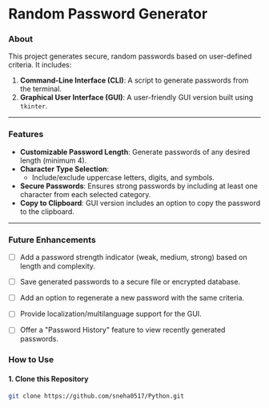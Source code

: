 # Random Password Generator

### About
This project generates secure, random passwords based on user-defined criteria. It includes:
1. **Command-Line Interface (CLI)**: A script to generate passwords from the terminal.
2. **Graphical User Interface (GUI)**: A user-friendly GUI version built using `tkinter`.

---

### Features
- **Customizable Password Length**: Generate passwords of any desired length (minimum 4).
- **Character Type Selection**:
  - Include/exclude uppercase letters, digits, and symbols.
- **Secure Passwords**: Ensures strong passwords by including at least one character from each selected category.
- **Copy to Clipboard**: GUI version includes an option to copy the password to the clipboard.

---

### Future Enhancements
- [ ] Add a password strength indicator (weak, medium, strong) based on length and complexity.
- [ ] Save generated passwords to a secure file or encrypted database.
- [ ] Add an option to regenerate a new password with the same criteria.
- [ ] Provide localization/multilanguage support for the GUI.
- [ ] Offer a "Password History" feature to view recently generated passwords.


### How to Use
#### **1. Clone this Repository**
   ```bash
   git clone https://github.com/sneha0517/Python.git




